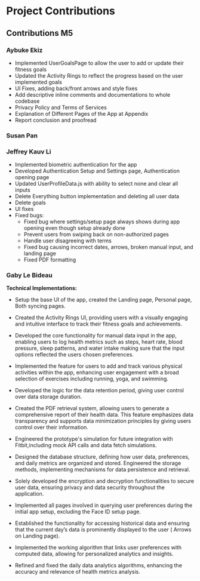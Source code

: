 # Project Contributions


## Contributions M5
### Aybuke Ekiz
- Implemented UserGoalsPage to allow the user to add or update their fitness goals
- Updated the Activity Rings to reflect the progress based on the user implemented goals
- UI Fixes, adding back/front arrows and style fixes
- Add descriptive inline comments and documentations to whole codebase
- Privacy Policy and Terms of Services
- Explanation of Different Pages of the App at Appendix
- Report conclusion and proofread

 
### Susan Pan

### Jeffrey Kauv Li
- Implemented biometric authentication for the app
- Developed Authentication Setup and Settings page, Authentication opening page
- Updated UserProfileData.js with ability to select none and clear all inputs
- Delete Everything button implementation and deleting all user data
- Delete goals
- UI fixes
- Fixed bugs:
    - Fixed bug where settings/setup page always shows during app opening even though setup already done
    - Prevent users from swiping back on non-authorized pages
    - Handle user disagreeing with terms
    - Fixed bug causing incorrect dates, arrows, broken manual input, and landing page
    - Fixed PDF formatting


### Gaby Le Bideau
**Technical Implementations:**
- Setup the base UI of the app, created the Landing page, Personal page, Both syncing pages.

- Created the Activity Rings UI, providing users with a visually engaging and intuitive interface to track their fitness goals and achievements.

- Developed the core functionality for manual data input in the app, enabling users to log health metrics such as steps, heart rate, blood pressure, sleep patterns, and water intake making sure that the input options reflected the users chosen preferences.

- Implemented the feature for users to add and track various physical activities within the app, enhancing user engagement with a broad selection of exercises including running, yoga, and swimming.

- Developed the logic for the data retention period, giving user control over data storage duration.

- Created the PDF retrieval system, allowing users to generate a comprehensive report of their health data. This feature emphasizes data transparency and supports data minimization principles by giving users control over their information.

- Engineered the prototype's simulation for future integration with Fitbit,including mock API calls and data fetch simulations.

- Designed the database structure, defining how user data, preferences, and daily metrics are organized and stored. Engineered the storage methods, implementing mechanisms for data persistence and retrieval.

- Solely developed the encryption and decryption functionalities to secure user data, ensuring privacy and data security throughout the application.

- Implemented all pages involved in querying user preferences during the initial app setup, excluding the Face ID setup page.

- Established the functionality for accessing historical data and ensuring that the current day’s data is prominently displayed to the user ( Arrows on Landing page).

- Implemented the working algorithm that links user preferences with computed data, allowing for personalized analytics and insights.

- Refined and fixed the daily data analytics algorithms, enhancing the accuracy and relevance of health metrics analysis.




